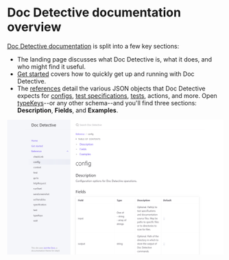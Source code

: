 # Doc Detective documentation overview

[Doc Detective documentation](/) is split into a few key sections:

-   The landing page discusses what Doc Detective is, what it does, and who might find it useful.
-   [Get started](/get-started.html) covers how to quickly get up and running with Doc Detective.
-   The [references](/reference/) detail the various JSON objects that Doc Detective expects for [configs](/reference/schemas/config.html), [test specifications](/reference/schemas/specification.html), [tests](/reference/schemas/test), actions, and more. Open [typeKeys](/reference/schemas/typeKeys.html)--or any other schema--and you'll find three sections: **Description**, **Fields**, and **Examples**.

![](reference.png)